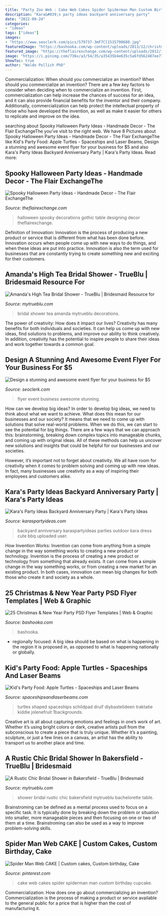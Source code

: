 ```yaml
---
title: "Party Zoo Web : Cake Web Cakes Spider Spiderman Man Custom Birthday Cupcake"
description: "Kara&#039;s party ideas backyard anniversary party"
date: "2022-09-24"
categories:
- "ideas"
tags: ["ideas"]
images:
- "https://www.seoclerk.com/pics/579737-3mF7Cl1515790680.jpg"
featuredImage: "https://bashooka.com/wp-content/uploads/2013/12/christmas-nye-psd-templates-23.jpg"
featured_image: "https://theflairexchange.com/wp-content/uploads/2012/10/Halloween2011_12.jpg"
image: "https://i.pinimg.com/736x/a3/54/35/a35435b4e635c5a6fd562487ee77ccfa.jpg"
ShowToc: true
author: "Waldo Pollich PhD"
---
```



Commercialization: When should you commercialize an invention?
When should you commercialize an invention? 
There are a few key factors to consider when deciding when to commercialize an invention. First, commercialization can help increase the chances of success for an idea, and it can also provide financial benefits for the inventor and their company. Additionally, commercialization can help protect the intellectual property of those who have developed the invention, as well as make it easier for others to replicate and improve on the idea.

	

		
searching about Spooky Halloween Party Ideas - Handmade Decor - The Flair ExchangeThe you've visit to the right web. We have 8 Pictures about Spooky Halloween Party Ideas - Handmade Decor - The Flair ExchangeThe like Kid&#039;s Party Food: Apple Turtles - Spaceships and Laser Beams, Design a stunning and awesome event flyer for your business for $5 and also Kara&#039;s Party Ideas Backyard Anniversary Party | Kara&#039;s Party Ideas. Read more:
		
    
## Spooky Halloween Party Ideas - Handmade Decor - The Flair ExchangeThe

<img loading=lazy src="https://theflairexchange.com/wp-content/uploads/2012/10/Halloween2011_12.jpg" onerror="this.onerror=null;this.src='https://tse3.mm.bing.net/th?id=OIP.x4oPS2DLqiL6qoLIwO9GqAHaLc&amp;pid=15.1';" alt="Spooky Halloween Party Ideas - Handmade Decor - The Flair ExchangeThe">

_Source: theflairexchange.com_

>halloween spooky decorations gothic table designing decor theflairexchange. 

	

Definition of Innovation:
Innovation is the process of producing a new product or service that is different from what has been done before. Innovation occurs when people come up with new ways to do things, and when these ideas are put into practice. Innovation is also the term used for businesses that are constantly trying to create something new and exciting for their customers.

    
## Amanda&#039;s High Tea Bridal Shower - TrueBlu | Bridesmaid Resource For

<img loading=lazy src="http://mytrueblu.com/wp-content/uploads/2013/02/aht4.jpg" onerror="this.onerror=null;this.src='https://tse2.mm.bing.net/th?id=OIP.wnig3pPY0aNQpvS9VJDYHQHaL2&amp;pid=15.1';" alt="Amanda&#039;s High Tea Bridal Shower - TrueBlu | Bridesmaid Resource for">

_Source: mytrueblu.com_

>bridal shower tea amanda mytrueblu decorations. 

	

The power of creativity: How does it impact our lives?
Creativity has many benefits for both individuals and societies. It can help us come up with new ideas, find solutions to problems, and improve our ability to think creatively. In addition, creativity has the potential to inspire people to share their ideas and work together towards a common goal.

    
## Design A Stunning And Awesome Event Flyer For Your Business For $5

<img loading=lazy src="https://www.seoclerk.com/pics/579737-3mF7Cl1515790680.jpg" onerror="this.onerror=null;this.src='https://tse4.mm.bing.net/th?id=OIP.wdWlZwXF4i08ymF9kKdFjAHaLI&amp;pid=15.1';" alt="Design a stunning and awesome event flyer for your business for $5">

_Source: seoclerk.com_

>flyer event business awesome stunning. 

	

How can we develop big ideas?
In order to develop big ideas, we need to think about what we want to achieve. What does this mean for our businesses and our society? It means that we need to come up with solutions that solve real-world problems. When we do this, we can start to see the potential for big things.
There are a few ways that we can approach this: brainstorming, breaking down complex topics into manageable chunks, and coming up with original ideas. All of these methods can help us uncover new solutions and insights that could be helpful for our businesses and our societies.

However, it’s important not to forget about creativity. We all have room for creativity when it comes to problem solving and coming up with new ideas. In fact, many businesses use creativity as a way of inspiring their employees and customers alike.

    
## Kara&#039;s Party Ideas Backyard Anniversary Party | Kara&#039;s Party Ideas

<img loading=lazy src="https://karaspartyideas.com/wp-content/uploads/2013/06/b1.jpg" onerror="this.onerror=null;this.src='https://tse3.mm.bing.net/th?id=OIP.sIZfLzqPy7ZBNpnp_CAnggAAAA&amp;pid=15.1';" alt="Kara&#039;s Party Ideas Backyard Anniversary Party | Kara&#039;s Party Ideas">

_Source: karaspartyideas.com_

>backyard anniversary karaspartyideas parties outdoor kara dress cute bbq uploaded user. 

	

How Invention Works: Invention can come from anything from a simple change in the way something works to creating a new product or technology.
Invention is the process of creating a new product or technology from something that already exists. It can come from a simple change in the way something works, or from creating a new market for an existing product. In both cases, innovation can mean big changes for both those who create it and society as a whole.

    
## 25 Christmas &amp; New Year Party PSD Flyer Templates | Web &amp; Graphic

<img loading=lazy src="https://bashooka.com/wp-content/uploads/2013/12/christmas-nye-psd-templates-23.jpg" onerror="this.onerror=null;this.src='https://tse4.mm.bing.net/th?id=OIP.jLFj2lheqzaKgEQJMWhYVQHaL3&amp;pid=15.1';" alt="25 Christmas &amp; New Year Party PSD Flyer Templates | Web &amp; Graphic">

_Source: bashooka.com_

>bashooka. 

	

- regionally focused: A big idea should be based on what is happening in the region it is proposed in, as opposed to what is happening nationally or globally.

    
## Kid&#039;s Party Food: Apple Turtles - Spaceships And Laser Beams

<img loading=lazy src="https://spaceshipsandlaserbeams.com/wp-content/uploads/2015/09/cute-healthy-kids-food.jpg.jpg" onerror="this.onerror=null;this.src='https://tse2.mm.bing.net/th?id=OIP.iFN60G-PfcvaOnAIV-63aAHaLH&amp;pid=15.1';" alt="Kid&#039;s Party Food: Apple Turtles - Spaceships and Laser Beams">

_Source: spaceshipsandlaserbeams.com_

>turtles shaped spaceships schildpad druif diybastelideen traktatie kiddie jolenefruit 1backgrounds. 

	

Creative art is all about capturing emotions and feelings in one’s work of art. Whether it’s using bright colors or dark, creative artists pull from the subconscious to create a piece that is truly unique. Whether it’s a painting, sculpture, or just a few lines on a canvas, an artist has the ability to transport us to another place and time.

    
## A Rustic Chic Bridal Shower In Bakersfield - TrueBlu | Bridesmaid

<img loading=lazy src="http://mytrueblu.com/wp-content/uploads/2017/11/Bridal-Shower-Favor-Table-Ideas_TheresaWoonerPhotography-600x900.jpg" onerror="this.onerror=null;this.src='https://tse1.mm.bing.net/th?id=OIP.VsKGgYbg-C_iYD4Jff28CQHaLH&amp;pid=15.1';" alt="A Rustic Chic Bridal Shower in Bakersfield - TrueBlu | Bridesmaid">

_Source: mytrueblu.com_

>shower bridal rustic chic bakersfield mytrueblu bachelorette table. 

	

Brainstroming can be defined as a mental process used to focus on a specific task. It is typically done by breaking down the problem or situation into smaller, more manageable pieces and then focusing on one or two of them at a time. Brainstroming can also be used as a way to improve problem-solving skills.

    
## Spider Man Web CAKE | Custom Cakes, Custom Birthday, Cake

<img loading=lazy src="https://i.pinimg.com/736x/a3/54/35/a35435b4e635c5a6fd562487ee77ccfa.jpg" onerror="this.onerror=null;this.src='https://tse3.mm.bing.net/th?id=OIP.JEZfwEKTQgsWjbJuUS9BuwHaHa&amp;pid=15.1';" alt="Spider Man Web CAKE | Custom cakes, Custom birthday, Cake">

_Source: pinterest.com_

>cake web cakes spider spiderman man custom birthday cupcake. 

	

Commercialization: How does one go about commercializing an invention?
Commercialization is the process of making a product or service available to the general public for a price that is higher than the cost of manufacturing it.

